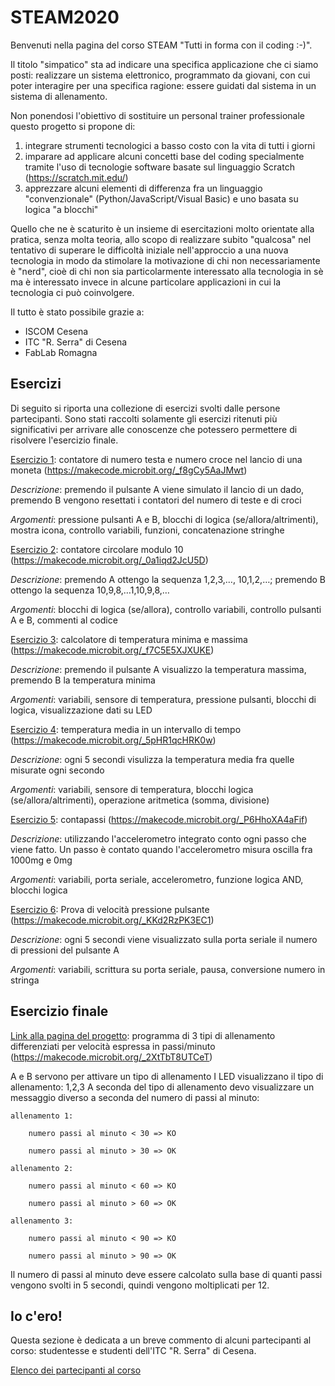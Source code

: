 # STEAM2020
Benvenuti nella pagina del corso STEAM "Tutti in forma con il coding :-)".

Il titolo "simpatico" sta ad indicare una specifica applicazione che ci siamo posti: realizzare un sistema elettronico, programmato da giovani, con cui poter interagire per una specifica ragione: essere guidati dal sistema in un sistema di allenamento.

Non ponendosi l'obiettivo di sostituire un personal trainer professionale questo progetto si propone di:
1. integrare strumenti tecnologici a basso costo con la vita di tutti i giorni
2. imparare ad applicare alcuni concetti base del coding specialmente tramite l'uso di tecnologie software basate sul linguaggio Scratch (https://scratch.mit.edu/)
3. apprezzare alcuni elementi di differenza fra un linguaggio "convenzionale" (Python/JavaScript/Visual Basic) e uno basata su logica "a blocchi"

Quello che ne è scaturito è un insieme di esercitazioni molto orientate alla pratica, senza molta teoria, allo scopo di realizzare subito "qualcosa" nel tentativo di superare le difficoltà iniziale nell'approccio a una nuova tecnologia in modo da stimolare la motivazione di chi non necessariamente è "nerd", cioè di chi non sia particolarmente interessato alla tecnologia in sè ma è interessato invece in alcune particolare applicazioni in cui la tecnologia ci può coinvolgere.

Il tutto è stato possibile grazie a:
* ISCOM Cesena
* ITC "R. Serra" di Cesena
* FabLab Romagna

## Esercizi

Di seguito si riporta una collezione di esercizi svolti dalle persone partecipanti. Sono stati raccolti solamente gli esercizi ritenuti più significativi per arrivare alle conoscenze che potessero permettere di risolvere l'esercizio finale.


[Esercizio 1](esercizi/esercizio1.md): contatore di numero testa e numero croce nel lancio di una moneta (https://makecode.microbit.org/_f8gCy5AaJMwt)

_Descrizione_: premendo il pulsante A viene simulato il lancio di un dado, premendo B vengono resettati i contatori del numero di teste e di croci

_Argomenti_: pressione pulsanti A e B, blocchi di logica (se/allora/altrimenti), mostra icona, controllo variabili, funzioni, concatenazione stringhe

[Esercizio 2](esercizi/esercizio2.md): contatore circolare modulo 10 (https://makecode.microbit.org/_0a1iqd2JcU5D)

_Descrizione_: premendo A ottengo la sequenza 1,2,3,…, 10,1,2,…; premendo B ottengo la sequenza 10,9,8,…1,10,9,8,… 

_Argomenti_: blocchi di logica (se/allora), controllo variabili, controllo pulsanti A e B, commenti al codice 

[Esercizio 3](esercizi/esercizio3.md): calcolatore di temperatura minima e massima (https://makecode.microbit.org/_f7C5E5XJXUKE)

_Descrizione_: premendo il pulsante A visualizzo la temperatura massima, premendo B la temperatura minima

_Argomenti_: variabili, sensore di temperatura, pressione pulsanti, blocchi di logica, visualizzazione dati su LED

[Esercizio 4](esercizi/esercizio4.md): temperatura media in un intervallo di tempo (https://makecode.microbit.org/_5pHR1qcHRK0w)

_Descrizione_: ogni 5 secondi visulizza la temperatura media fra quelle misurate ogni secondo

_Argomenti_: variabili, sensore di temperatura, blocchi logica (se/allora/altrimenti), operazione aritmetica (somma, divisione)

[Esercizio 5](esercizi/esercizio5.md): contapassi (https://makecode.microbit.org/_P6HhoXA4aFif)

_Descrizione_: utilizzando l'accelerometro integrato conto ogni passo che viene fatto. Un passo è contato quando l'accelerometro misura oscilla fra 1000mg e 0mg

_Argomenti_: variabili, porta seriale, accelerometro, funzione logica AND, blocchi logica

[Esercizio 6](esercizi/esercizio6.md): Prova di velocità pressione pulsante (https://makecode.microbit.org/_KKd2RzPK3EC1)

_Descrizione_: ogni 5 secondi viene visualizzato sulla porta seriale il numero di pressioni del pulsante A

_Argomenti_: variabili, scrittura su porta seriale, pausa, conversione numero in stringa


## Esercizio finale

[Link alla pagina del progetto](esercizi/esercizioFinale.md): programma di 3 tipi di allenamento differenziati per velocità espressa in passi/minuto (https://makecode.microbit.org/_2XtTbT8UTCeT)

A e B servono per attivare un tipo di allenamento
I LED visualizzano il tipo di allenamento: 1,2,3
A seconda del tipo di allenamento devo visualizzare un messaggio diverso a seconda del numero di passi al minuto:

	allenamento 1:
	
		numero passi al minuto < 30 => KO
		
		numero passi al minuto > 30 => OK
		
	allenamento 2:
	
		numero passi al minuto < 60 => KO
		
		numero passi al minuto > 60 => OK
		
	allenamento 3:
	
		numero passi al minuto < 90 => KO
		
		numero passi al minuto > 90 => OK
		
Il numero di passi al minuto deve essere calcolato sulla base di quanti passi vengono svolti in 5 secondi, quindi vengono moltiplicati per 12.



## Io c'ero!
Questa sezione è dedicata a un breve commento di alcuni partecipanti al corso: studentesse e studenti dell'ITC "R. Serra" di Cesena.


[Elenco dei partecipanti al corso](iocero.md)
